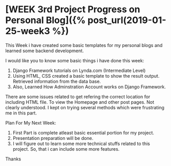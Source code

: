 # [WEEK 3rd Project Progress on Personal Blog]({% post_url(2019-01-25-week3 %})

This Week i have created some basic templates for my personal blogs and learned some backend development.

 I would like you to know some basic things i have done this week:
 
 1. Django Framework tutorials on Lynda.com (Intermediate Level)
 2. Using HTML, CSS created a basic template to show the result output. Retrieved information from the data base.
 3. Also, Learned How Adminstration Account works on Django Framework. 
 
 There are some issues related to get refering the correct location for including HTML file. To view the Homepage and other post pages. Not clearly understood. I kept on trying several methods which were frustrating me in this part.
 
 Plan For My Next Week:
 1. First Part is complete atleast basic essential portion for my project.
 2. Presentation preparation will be done.
 3. I will figure out to learn some more technical stuffs related to this project. So, that i can include some more features.
 
 Thanks

